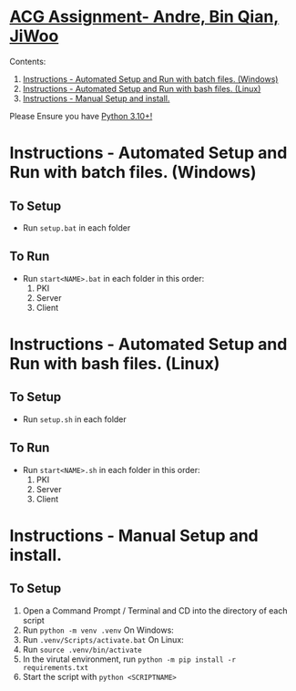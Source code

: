 # [ACG Assignment- Andre, Bin Qian, JiWoo](https://github.com/lightcoxa/ACG-Assignment)

Contents:
1. [Instructions - Automated Setup and Run with batch files. (Windows)](#instructions---automated-setup-and-run-with-batch-files-windows)
2. [Instructions - Automated Setup and Run with bash files. (Linux)](#instructions---automated-setup-and-run-with-bash-files-linux)
3. [Instructions - Manual Setup and install.](#instructions---manual-setup-and-install)

Please Ensure you have [Python 3.10+!](https://www.python.org/downloads/release/python-3102/)

# Instructions - Automated Setup and Run with batch files. (Windows)
## To Setup
-  Run `setup.bat` in each folder

## To Run
- Run `start<NAME>.bat` in each folder in this order:
    1. PKI
    2. Server
    3. Client


# Instructions - Automated Setup and Run with bash files. (Linux)
## To Setup
-  Run `setup.sh` in each folder

## To Run
- Run `start<NAME>.sh` in each folder in this order:
    1. PKI
    2. Server
    3. Client


# Instructions - Manual Setup and install.
## To Setup
1. Open a Command Prompt / Terminal and CD into the directory of each script
2. Run `python -m venv .venv`
On Windows:
3. Run `.venv/Scripts/activate.bat`
On Linux:
3. Run `source .venv/bin/activate`
4. In the virutal environment, run `python -m pip install -r requirements.txt`
5. Start the script with `python <SCRIPTNAME>`
